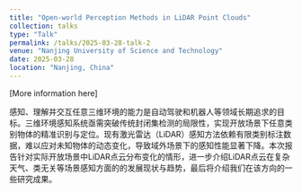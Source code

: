 ```yaml
---
title: "Open-world Perception Methods in LiDAR Point Clouds"
collection: talks
type: "Talk"
permalink: /talks/2025-03-28-talk-2
venue: "Nanjing University of Science and Technology"
date: 2025-03-28
location: "Nanjing, China"
---
```


[More information here]

感知、理解并交互任意三维环境的能力是自动驾驶和机器人等领域长期追求的目标。三维环境感知系统亟需突破传统封闭集检测的局限性，实现开放场景下任意类别物体的精准识别与定位。现有激光雷达（LiDAR）感知方法依赖有限类别标注数据，难以应对未知物体的动态变化，导致域外场景下的感知性能显著下降。本次报告针对实际开放场景中LiDAR点云分布变化的情形，进一步介绍LiDAR点云在复杂天气、类无关等场景感知方面的的发展现状与趋势，最后将介绍我们在该方向的一些研究成果。
